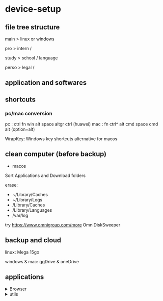 # device-setup


## file tree structure

main > linux or windows

pro > intern /

study > school / language

perso > legal /

## application and softwares

## shortcuts

### pc/mac conversion
pc : ctrl fn win alt space altgr ctrl (huawei)
mac : fn ctrl^ alt cmd space cmd alt (option=alt)

WrapKey: Windows key shortcuts alternative for macos

## clean computer (before backup)

- macos

Sort Applications and Download folders

erase: 
- ~/Library/Caches
- ~/Library/Logs
- /Library/Caches
- /Library/Languages
- /var/log

try https://www.omnigroup.com/more OmniDiskSweeper

## backup and cloud

linux: Mega 15go

windows & mac: ggDrive & oneDrive

## applications

<details>
<summary>Browser</summary>
  
- [zen browser](https://zen-browser.app)
  - settings
    - about:config
      - browser.urlbar.trimURLs : false
      - zen.theme.content-element-separation : 0-5
  - optimisation [rapidfox](https://github.com/Eratas/rapidfox)
  - mods
    - better unloaded tabs
    - transparent zen ([zen zero](https://www.sameerasw.com/zen)
    - [actions in url](https://github.com/BibekBhusal0/zen-custom-js/tree/main/command-palette)
    - [Sine mods](https://github.com/CosmoCreeper/Sine/releases)

</details>

<details>
<summary>utils</summary>

- [ICE (mac)](https://icemenubar.app/)
</details>


